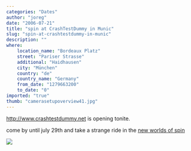 ```yaml
---
categories: "Dates"
author: "joreg"
date: "2006-07-21"
title: "spin at CrashTestDummy in Munic"
slug: "spin-at-crashtestdummy-in-munic"
description: ""
where: 
    location_name: "Bordeaux Platz"
    street: "Pariser Strasse"
    additional: "Haidhausen"
    city: "München"
    country: "de"
    country_name: "Germany"
    from_date: "1279663200"
    to_date: "0"
imported: "true"
thumb: "camerasetupoverview41.jpg"
---
```



<!--{SPLIT()}-->
<http://www.crashtestdummy.net> is opening tonite.

come by until july 29th and take a strange ride in the [new worlds of spin](https://vvvv.org/404)
<!--~~~-->

![](camerasetupoverview41.jpg)
<!--{SPLIT}-->